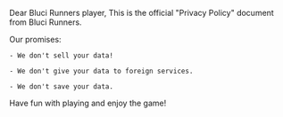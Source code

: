 Dear Bluci Runners player,
This is the official "Privacy Policy" document from Bluci Runners.

Our promises:

    - We don't sell your data!

    - We don't give your data to foreign services.

    - We don't save your data.

Have fun with playing and enjoy the game!
